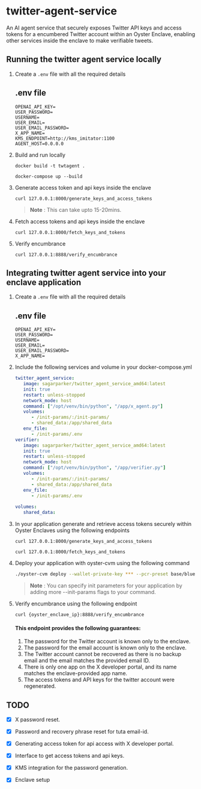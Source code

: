 # twitter-agent-service

An AI agent service that securely exposes Twitter API keys and access tokens for a encumbered Twitter account within an Oyster Enclave, enabling other services inside the enclave to make verifiable tweets.

## Running the twitter agent service locally

1. Create a `.env` file with all the required details
   ## .env file
   ```
   OPENAI_API_KEY=
   USER_PASSWORD=
   USERNAME=
   USER_EMAIL=
   USER_EMAIL_PASSWORD=
   X_APP_NAME=
   KMS_ENDPOINT=http://kms_imitator:1100
   AGENT_HOST=0.0.0.0
   ```

2. Build and run locally
   ```
   docker build -t twtagent .
   ```

   ```
   docker-compose up --build
   ```

3. Generate access token and api keys inside the enclave
   ```
   curl 127.0.0.1:8000/generate_keys_and_access_tokens
   ```

   >**Note** : This can take upto 15-20mins.

4. Fetch access tokens and api keys inside the enclave
   ```
   curl 127.0.0.1:8000/fetch_keys_and_tokens
   ```

5. Verify encumbrance
   ```
   curl 127.0.0.1:8888/verify_encumbrance
   ```



## Integrating twitter agent service into your enclave application

1. Create a `.env` file with all the required details
   ## .env file
   ```
   OPENAI_API_KEY=
   USER_PASSWORD=
   USERNAME=
   USER_EMAIL=
   USER_EMAIL_PASSWORD=
   X_APP_NAME=
   ```

2. Include the following services and volume in your docker-compose.yml
   ```yaml
   twitter_agent_service:
      image: sagarparker/twitter_agent_service_amd64:latest
      init: true
      restart: unless-stopped
      network_mode: host
      command: ["/opt/venv/bin/python", "/app/x_agent.py"]
      volumes:
         - /init-params/:/init-params/
         - shared_data:/app/shared_data
      env_file:
         - /init-params/.env
   verifier:
      image: sagarparker/twitter_agent_service_amd64:latest
      init: true
      restart: unless-stopped
      network_mode: host
      command: ["/opt/venv/bin/python", "/app/verifier.py"]
      volumes:
         - /init-params/:/init-params/
         - shared_data:/app/shared_data
      env_file:
         - /init-params/.env
      
   volumes:
      shared_data:
   ```

3. In your application generate and retrieve access tokens securely within Oyster Enclaves using the following endpoints

   ```
   curl 127.0.0.1:8000/generate_keys_and_access_tokens
   ```


   ```
   curl 127.0.0.1:8000/fetch_keys_and_tokens
   ```

4. Deploy your application with oyster-cvm using the following command
   ```bash
   ./oyster-cvm deploy --wallet-private-key *** --pcr-preset base/blue/v1.0.0/amd64 --duration-in-minutes 45 --docker-compose docker-compose.yml --operator **** --instance-type r6i.xlarge --image-url https://artifacts.marlin.org/oyster/eifs/base-blue_v1.0.0_linux_amd64.eif --init-params "xagent/.env:1:1:file:.env"
   ```
   >**Note** : You can specify init parameters for your application by adding more --init-params flags to your command.

5. Verify encumbrance using the following endpoint
   ```
   curl {oyster_enclave_ip}:8888/verify_encumbrance
   ```

   #### This endpoint provides the following guarantees:
   1. The password for the Twitter account is known only to the enclave.
   2. The password for the email account is known only to the enclave.
   3. The Twitter account cannot be recovered as there is no backup email and the email matches the provided email ID.
   4. There is only one app on the X developer portal, and its name matches the enclave-provided app name.
   5. The access tokens and API keys for the twitter account were regenerated.

## TODO

- [x] X password reset.
- [x] Password and recovery phrase reset for tuta email-id.
- [x] Generating access token for api access with X developer portal.
- [x] Interface to get access tokens and api keys.
- [x] KMS integration for the password generation.
- [x] Enclave setup


